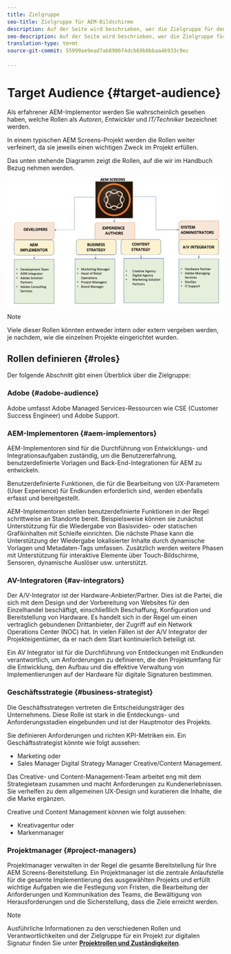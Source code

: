 ```yaml
---
title: Zielgruppe
seo-title: Zielgruppe für AEM-Bildschirme
description: Auf der Seite wird beschrieben, wer die Zielgruppe für den Leitfaden zu bewährten Verfahren für AEM Screens ist.
seo-description: Auf der Seite wird beschrieben, wer die Zielgruppe für den Leitfaden zu bewährten Verfahren für AEM Screens ist.
translation-type: tm+mt
source-git-commit: 55999ae9ead7ab8986f4dcb69b0bbaa46933c9ec

---
```



# Target Audience {#target-audience}

Als erfahrener AEM-Implementor werden Sie wahrscheinlich gesehen haben, welche Rollen als *Autoren*, *Entwickler* und *IT/Techniker* bezeichnet werden.

In einem typischen AEM Screens-Projekt werden die Rollen weiter verfeinert, da sie jeweils einen wichtigen Zweck im Projekt erfüllen.

Das unten stehende Diagramm zeigt die Rollen, auf die wir im Handbuch Bezug nehmen werden.

![](/help/assets/roles-used.png)

>[!NOTE]
> Viele dieser Rollen könnten entweder intern oder extern vergeben werden, je nachdem, wie die einzelnen Projekte eingerichtet wurden.

## Rollen definieren {#roles}

Der folgende Abschnitt gibt einen Überblick über die Zielgruppe:

### Adobe {#adobe-audience}

Adobe umfasst Adobe Managed Services-Ressourcen wie CSE (Customer Success Engineer) und Adobe Support.

### AEM-Implementoren {#aem-implementors}

AEM-Implementoren sind für die Durchführung von Entwicklungs- und Integrationsaufgaben zuständig, um die Benutzererfahrung, benutzerdefinierte Vorlagen und Back-End-Integrationen für AEM zu entwickeln.

Benutzerdefinierte Funktionen, die für die Bearbeitung von UX-Parametern (User Experience) für Endkunden erforderlich sind, werden ebenfalls erfasst und bereitgestellt.

AEM-Implementoren stellen benutzerdefinierte Funktionen in der Regel schrittweise an Standorte bereit. Beispielsweise können sie zunächst Unterstützung für die Wiedergabe von Basisvideo- oder statischen Grafikinhalten mit Schleife einrichten. Die nächste Phase kann die Unterstützung der Wiedergabe lokalisierter Inhalte durch dynamische Vorlagen und Metadaten-Tags umfassen. Zusätzlich werden weitere Phasen mit Unterstützung für interaktive Elemente über Touch-Bildschirme, Sensoren, dynamische Auslöser usw. unterstützt.

### AV-Integratoren {#av-integrators}

Der A/V-Integrator ist der Hardware-Anbieter/Partner. Dies ist die Partei, die sich mit dem Design und der Vorbereitung von Websites für den Einzelhandel beschäftigt, einschließlich Beschaffung, Konfiguration und Bereitstellung von Hardware. Es handelt sich in der Regel um einen vertraglich gebundenen Drittanbieter, der Zugriff auf ein Network Operations Center (NOC) hat. In vielen Fällen ist der A/V Integrator der Projekteigentümer, da er nach dem Start kontinuierlich beteiligt ist.

Ein AV Integrator ist für die Durchführung von Entdeckungen mit Endkunden verantwortlich, um Anforderungen zu definieren, die den Projektumfang für die Entwicklung, den Aufbau und die effektive Verwaltung von Implementierungen auf der Hardware für digitale Signaturen bestimmen.

### Geschäftsstrategie {#business-strategist}

Die Geschäftsstrategen vertreten die Entscheidungsträger des Unternehmens. Diese Rolle ist stark in die Entdeckungs- und Anforderungsstadien eingebunden und ist der Hauptmotor des Projekts.

Sie definieren Anforderungen und richten KPI-Metriken ein. Ein Geschäftsstrategist könnte wie folgt aussehen:

* Marketing oder
* Sales Manager Digital Strategy Manager Creative/Content Management.

Das Creative- und Content-Management-Team arbeitet eng mit dem Strategieteam zusammen und macht Anforderungen zu Kundenerlebnissen. Sie verhelfen zu dem allgemeinen UX-Design und kuratieren die Inhalte, die die Marke ergänzen.

Creative und Content Management können wie folgt aussehen:

* Kreativagentur oder
* Markenmanager

### Projektmanager {#project-managers}

Projektmanager verwalten in der Regel die gesamte Bereitstellung für Ihre AEM Screens-Bereitstellung. Ein Projektmanager ist die zentrale Anlaufstelle für die gesamte Implementierung des ausgewählten Projekts und erfüllt wichtige Aufgaben wie die Festlegung von Fristen, die Bearbeitung der Anforderungen und Kommunikation des Teams, die Bewältigung von Herausforderungen und die Sicherstellung, dass die Ziele erreicht werden.

>[!NOTE]
>
> Ausführliche Informationen zu den verschiedenen Rollen und Verantwortlichkeiten und der Zielgruppe für ein Projekt zur digitalen Signatur finden Sie unter **[Projektrollen und Zuständigkeiten](https://helpx.adobe.com/experience-manager/6-5/screens/using/project-roles-responsibilities.html)**.
